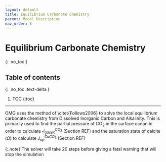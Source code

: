```yaml
---
layout: default
title: Equilibrium Carbonate Chemistry
parent: Model Description
nav_order: 8
---
```



# Equilibrium Carbonate Chemistry
{: .no_toc }

## Table of contents
{: .no_toc .text-delta }

1. TOC
{:toc}

---

OMG uses the method of \citet{Follows2006} to solve the local equilibrium carbonate chemistry from Dissolved Inorganic Carbon and Alkalinity. This is primarily used to find the partial pressure of CO$_{2}$ in the surface ocean in order to calculate $J_{gasex}^{CO_2}$ (Section REF) and the saturation state of calcite ($\Omega$) to calculate $J_{up}^{CaCO_3}$ (Section REF)

{:.note}
The solver will take 20 steps before giving a fatal warning that will stop the simulation
